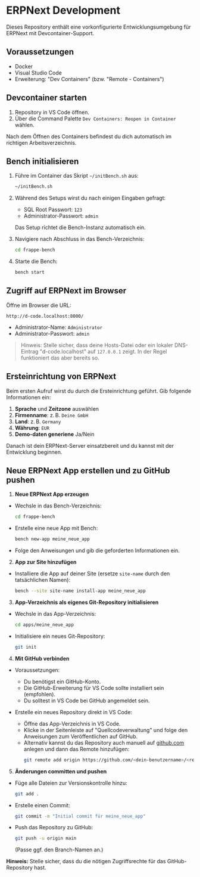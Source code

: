 # ERPNext Development

Dieses Repository enthält eine vorkonfigurierte Entwicklungsumgebung für ERPNext mit Devcontainer-Support.

## Voraussetzungen

- Docker
- Visual Studio Code
- Erweiterung: "Dev Containers" (bzw. "Remote - Containers")

## Devcontainer starten

1. Repository in VS Code öffnen.
2. Über die Command Palette `Dev Containers: Reopen in Container` wählen.

Nach dem Öffnen des Containers befindest du dich automatisch im richtigen Arbeitsverzeichnis.

## Bench initialisieren

1. Führe im Container das Skript `~/initBench.sh` aus:

   ```bash
   ~/initBench.sh
   ```

2. Während des Setups wirst du nach einigen Eingaben gefragt:

   - SQL Root Passwort: `123`
   - Administrator-Passwort: `admin`

   Das Setup richtet die Bench-Instanz automatisch ein.

3. Navigiere nach Abschluss in das Bench-Verzeichnis:

   ```bash
   cd frappe-bench
   ```

4. Starte die Bench:

   ```bash
   bench start
   ```

## Zugriff auf ERPNext im Browser

Öffne im Browser die URL:

```
http://d-code.localhost:8000/
```

   - Administrator-Name: `Administrator`
   - Administrator-Passwort: `admin`

> Hinweis: Stelle sicher, dass deine Hosts-Datei oder ein lokaler DNS-Eintrag "d-code.localhost" auf `127.0.0.1` zeigt. In der Regel funktioniert das aber bereits so.

## Ersteinrichtung von ERPNext

Beim ersten Aufruf wirst du durch die Ersteinrichtung geführt. Gib folgende Informationen ein:

1. **Sprache** und **Zeitzone** auswählen
2. **Firmenname**: z. B. `Deine GmbH`
3. **Land**: z. B. `Germany`
4. **Währung**: `EUR`
5. **Demo-daten generiene** Ja/Nein

Danach ist dein ERPNext-Server einsatzbereit und du kannst mit der Entwicklung beginnen.

## Neue ERPNext App erstellen und zu GitHub pushen

1. **Neue ERPNext App erzeugen**
- Wechsle in das Bench-Verzeichnis:
   ```bash
   cd frappe-bench
   ```
- Erstelle eine neue App mit Bench:
   ```bash
   bench new-app meine_neue_app
   ```
- Folge den Anweisungen und gib die geforderten Informationen ein.

2. **App zur Site hinzufügen**
- Installiere die App auf deiner Site (ersetze `site-name` durch den tatsächlichen Namen):
   ```bash
   bench --site site-name install-app meine_neue_app
   ```

3. **App-Verzeichnis als eigenes Git-Repository initialisieren**
- Wechsle in das App-Verzeichnis:
   ```bash
   cd apps/meine_neue_app
   ```
- Initialisiere ein neues Git-Repository:
   ```bash
   git init
   ```

4. **Mit GitHub verbinden**
- Voraussetzungen:
  - Du benötigst ein GitHub-Konto.
  - Die GitHub-Erweiterung für VS Code sollte installiert sein (empfohlen).
  - Du solltest in VS Code bei GitHub angemeldet sein.

- Erstelle ein neues Repository direkt in VS Code:
  - Öffne das App-Verzeichnis in VS Code.
  - Klicke in der Seitenleiste auf "Quellcodeverwaltung" und folge den Anweisungen zum Veröffentlichen auf GitHub.
  - Alternativ kannst du das Repository auch manuell auf [github.com](https://github.com/new) anlegen und dann das Remote hinzufügen:
    ```bash
    git remote add origin https://github.com/<dein-benutzername>/<repo-name>.git
    ```

5. **Änderungen committen und pushen**
- Füge alle Dateien zur Versionskontrolle hinzu:
   ```bash
   git add .
   ```
- Erstelle einen Commit:
   ```bash
   git commit -m "Initial commit für meine_neue_app"
   ```
- Push das Repository zu GitHub:
   ```bash
   git push -u origin main
   ```
   (Passe ggf. den Branch-Namen an.)

**Hinweis:** Stelle sicher, dass du die nötigen Zugriffsrechte für das GitHub-Repository hast.
